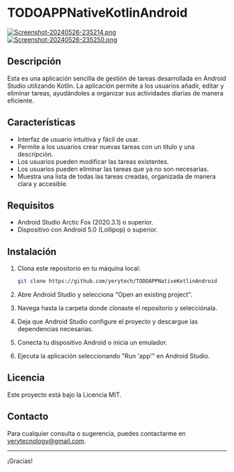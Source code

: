 ﻿# TODOAPPNativeKotlinAndroid
[![Screenshot-20240526-235214.png](https://i.postimg.cc/jSRV4RF9/Screenshot-20240526-235214.png)](https://postimg.cc/HVvPp1H4)
[![Screenshot-20240526-235250.png](https://i.postimg.cc/Jhh9SPm5/Screenshot-20240526-235250.png)](https://postimg.cc/fV6297VV)


## Descripción

Esta es una aplicación sencilla de gestión de tareas desarrollada en Android Studio utilizando Kotlin. La aplicación permite a los usuarios añadir, editar y eliminar tareas, ayudándoles a organizar sus actividades diarias de manera eficiente.

## Características

- Interfaz de usuario intuitiva y fácil de usar.
- Permite a los usuarios crear nuevas tareas con un título y una descripción.
- Los usuarios pueden modificar las tareas existentes.
- Los usuarios pueden eliminar las tareas que ya no son necesarias.
- Muestra una lista de todas las tareas creadas, organizada de manera clara y accesible.

## Requisitos

- Android Studio Arctic Fox (2020.3.1) o superior.
- Dispositivo con Android 5.0 (Lollipop) o superior.

## Instalación

1. Clona este repositorio en tu máquina local:
    ```sh
    git clone https://github.com/yerytech/TODOAPPNativeKotlinAndroid
    ```

2. Abre Android Studio y selecciona "Open an existing project".

3. Navega hasta la carpeta donde clonaste el repositorio y selecciónala.

4. Deja que Android Studio configure el proyecto y descargue las dependencias necesarias.

5. Conecta tu dispositivo Android o inicia un emulador.

6. Ejecuta la aplicación seleccionando "Run 'app'" en Android Studio.


## Licencia

Este proyecto está bajo la Licencia MIT.

## Contacto

Para cualquier consulta o sugerencia, puedes contactarme en [yerytecnology@gmail.com](yerytecnology@gmail.com).

---

¡Gracias!
